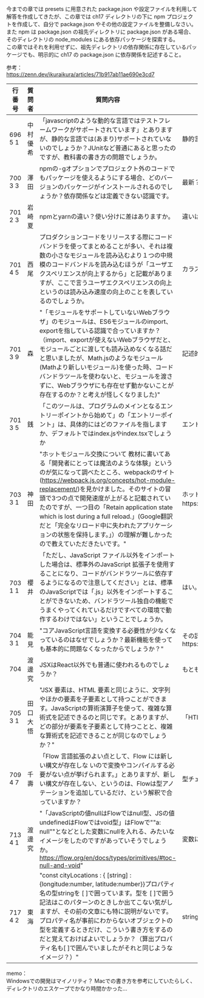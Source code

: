 今までの章では presets に用意された package.json や設定ファイルを利用して解答を作成してきたが、この章では ch17 ディレクトリの下に npm プロジェクトを作成して、自分で package.json やその他の設定ファイルを整備しなさい。  
また npm は package.json の祖先ディレクトリに package.json がある場合、そのディレクトリの node_modules にある依存パッケージを探索する。  
この章ではそれを利用せずに、祖先ディレクトリの依存関係に存在しているパッケージでも、明示的に ch17 の package.json に依存関係を記述すること。

参考：  
https://zenn.dev/ikuraikura/articles/71b917ab11ae690e3cd7

| 行番号  | 質問者    | 質問内容                                                                                                                                                                                                                                                                                                                                                                                                                                                                                    | 回答                                                                                                                                                                                                                                                        |
| ------- | --------- | ------------------------------------------------------------------------------------------------------------------------------------------------------------------------------------------------------------------------------------------------------------------------------------------------------------------------------------------------------------------------------------------------------------------------------------------------------------------------------------------- | ----------------------------------------------------------------------------------------------------------------------------------------------------------------------------------------------------------------------------------------------------------- |
| 696 5 1 | 中村優希  | 「javascriptのような動的な言語ではテストフレームワークがサポートされています」とありますが、静的な言語では(あまり)サポートされていないのでしょうか？JUnitなど普通にあると思ったのですが、教科書の書き方の問題でしょうか。                                                                                                                                                                                                                                                                   | 静的言語もあるので、「動的言語でも」のような感じか https://qiita.com/wann/items/16920b070dc0483f152a                                                                                                                                                        |
| 700 3 3 | 澤田      | npmの-gオプションでプロジェクト外のコードでもパッケージを使えるようにする場合、どのバージョンのパッケージがインストールされるのでしょうか？依存関係などは定義できない認識です。                                                                                                                                                                                                                                                                                                             | 最新？ https://qiita.com/recxu/items/d9cb5e023296733fc89e                                                                                                                                                                                                   |
| 701 2 3 | 岩崎夏    | npmとyarnの違い？使い分けに差はありますか。                                                                                                                                                                                                                                                                                                                                                                                                                                                 | 違いはなさそうなので、好み&プロジェクトで指定あれば…という感じ？                                                                                                                                                                                            |
| 701 4 5 | 西尾      | プロダクションコードをリリースする際にコードバンドラを使ってまとめることが多い、それは複数の小さなモジュールを読み込むより１つの中規模のコードバンドルを読み込むほうが「ユーザエクスペリエンスが向上するから」と記載がありますが、ここで言うユーザエクスペリエンスの向上というのは読み込み速度の向上のことを表しているのでしょうか。                                                                                                                                                        | カラス？のところのコメント読むと「コードを最も速く読み込む」という記述あるのでそうなのかなと                                                                                                                                                                |
| 701 3 9 | 森        | "「モジュールをサポートしていないWebブラウザ」のモジュールは、ES6モジュールのimport、exportを指している認識で合っていますか？（import、exportが使えないWebブラウザだと、モジュールごとに渡しても読み込めなくなる話だと思いましたが、Math.jsのようなモジュール(Mathより新しいモジュール)を使った時、コードバンドラツールを使わないと、モジュールを渡さずに、Webブラウザにも存在せず動かないことが存在するのか？と考えが怪しくなりました)"                                                    | 記述的にはそんな感じがする                                                                                                                                                                                                                                  |
| 701 3 5 | 銭        | 「このツールは、プログラムのメインとなるエントリーポイントから始めて」の「エントリーポイント」は、具体的にはどのファイルを指しますか、デフォルトではindex.jsやindex.tsxでしょうか                                                                                                                                                                                                                                                                                                           | エントリーポイント：プログラムを実行するうえで、プログラムやサブルーチンの実行を開始する場所のこと。基本的にはindex.jsとかの認識。                                                                                                                          |
| 703 3 1 | 神田      | "ホットモジュール交換について 教材に書いてある「開発者にとっては魔法のような体験」というのが気になって調べたところ、webpackのサイト(https://webpack.js.org/concepts/hot-module-replacement/)を見かけました。そのサイトの冒頭で3つの点で開発速度が上がると記載されていたのですが、一つ目の「Retain application state which is lost during a full reload.」(Google翻訳だと「完全なリロード中に失われたアプリケーションの状態を保持します。」）の理解が難しかったので教えていただきたいです。" | ホットモジュール交換：ページ全体を更新しなくても、実行時にブラウザ内のモジュールを自動的に更新することで開発者体験を向上させる仕組みhttps://qiita.com/haradakunihiko/items/40486ec2b6b9aea119bb ⇒ページ全体をリロードしなくても、勝手に更新してくれる感じ？ |
| 703 1 1 | 櫻井      | 「ただし、JavaScript ファイル以外をインポートした場合は、標準外のJavaScript 拡張子を使用することになり、コードがバンドラツールに依存するようになるので注意してください」とは、標準のJavaScriptでは「.js」以外をインポートすることができないため、バンドラツール独自の機能でうまくやってくれているだけですべての環境で動作するわけではない」ということでしょうか。                                                                                                                           | はい。webpackが読めるような形で例えばcssとかを定義しないといいけない？                                                                                                                                                                                      |
| 704 3 1 | 能見      | "コアJavaScript言語を変換する必要性が少なくなっているのはなぜでしょうか？最新機能を使っても基本的に問題なくなったからでしょうか？"                                                                                                                                                                                                                                                                                                                                                          | その認識。変換する必要がなくなった？ コアJavaScript言語https://developer.mozilla.org/ja/docs/Web/JavaScript/JavaScript_technologies_overview#javascript_%E3%82%B3%E3%82%A2%E8%A8%80%E8%AA%9E_ecmascript                                                     |
| 704     | 渡邊 究   | JSXはReact以外でも普通に使われるものでしょうか？                                                                                                                                                                                                                                                                                                                                                                                                                                            | もともとはReact用だったが、 Preact(https://preactjs.com/)：Reactの派生っぽい/SolidJS(https://www.solidjs.com/) でも使われているとのこと                                                                                                                     |
| 705 3 1 | 田口 大悟 | "JSX 要素は、HTML 要素と同じように、文字列やほかの要素を子要素として持つことができます。JavaScriptの算術演算子を使って、複雑な算術式を記述できるのと同じです。とありますが、どの部分が要素を子要素として持つことと、複雑な算術式を記述できることが同じなのでしょうか？"                                                                                                                                                                                                                     | 「HTML要素」と同じで子要素を持てると解釈した                                                                                                                                                                                                                |
| 709 4 7 | 千壽      | 「Flow 言語拡張のよい点として、Flow には新しい構文が存在しな いので変換やコンパイルする必要がない点が挙げられます。」とありますが、新しい構文が存在しない、というのは、Flowは型アノテーションを追加しているだけ、という解釈で合っていますか？                                                                                                                                                                                                                                               | 型チェッカー？ふと…それって言語？                                                                                                                                                                                                                           |
| 713 4 1 | 渡邊 究   | "「JavaScriptの値nullはFlowではnull型、JSの値undefinedはFlowではvoid型」はFlowで""a: null""となどとした変数にnullを入れる、みたいなイメージをしたのですがあっていそうでしょうか。https://flow.org/en/docs/types/primitives/#toc-null-and-void"                                                                                                                                                                                                                                              | 変数に入れる？                                                                                                                                                                                                                                              |
| 717 4 2 | 東海      | "const cityLocations : { [string] : {longitude:number, latitude:number}}プロパティ名の型stringを [ ]で囲っています。型を [ ]で囲う記法はこのパターンのときしか出てこない気がしますが、その前の文章にも特に説明がないです。プロパティ名が事前にわからないオブジェクトの型を定義するときだけ、こういう書き方をするのだと覚えておけばよいでしょうか？（算出プロパティ名も[ ]で囲んでいましたがそれと同じようなイメージ？）"                                                                    | stringが入るよ、くらいのイメージ https://tech-1natsu.hatenablog.com/entry/2019/04/17/004536                                                                                                                                                                 |

memo：  
Windowsでの開発はマイノリティ？
Macでの書き方を参考にしていたらしく、ディレクトリのエスケープでかなり時間かかった…
